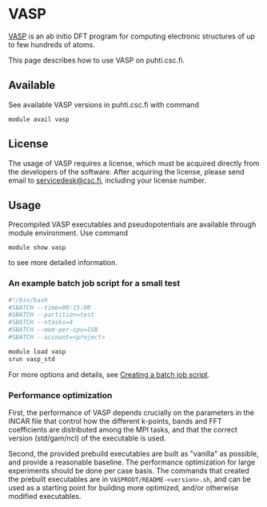 # VASP

[VASP](https://www.vasp.at/) is an ab initio DFT program for computing
electronic structures of up to few hundreds of atoms.

This page describes how to use VASP on puhti.csc.fi.


## Available

See available VASP versions in puhti.csc.fi with command

```console
module avail vasp
```


## License

The usage of VASP requires a license, which must be acquired directly
from the developers of the software. After acquiring the license,
please send email to [servicedesk@csc.fi](mailto:servicedesk@csc.fi),
including your license number.


## Usage

Precompiled VASP executables and pseudopotentials are available
through module environment. Use command

```console
module show vasp
```

to see more detailed information.

### An example batch job script for a small test

```bash
#!/bin/bash
#SBATCH --time=00:15:00
#SBATCH --partition=test
#SBATCH --ntasks=4
#SBATCH --mem-per-cpu=1GB
#SBATCH --account=<project>

module load vasp
srun vasp_std
```

For more options and details, see [Creating a batch job script](../computing/running/creating-job-scripts.md).


### Performance optimization

First, the performance of VASP depends crucially on the parameters in
the INCAR file that control how the different k-points, bands and FFT
coefficients are distributed among the MPI tasks, and that the correct
version (std/gam/ncl) of the executable is used.

Second, the provided prebuild executables are built as "vanilla" as
possible, and provide a reasonable baseline. The performance
optimization for large experiments should be done per case basis. The
commands that created the prebuilt executables are in
`VASPROOT/README-<version>.sh`, and can be used as a starting point
for building more optimized, and/or otherwise modified executables.
